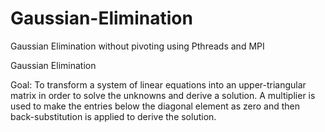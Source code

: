 # Gaussian-Elimination

Gaussian Elimination without pivoting using Pthreads and MPI

Gaussian Elimination

Goal: To transform a system of linear equations into an upper-triangular matrix in order to solve the unknowns and derive a solution. A multiplier is used to make the entries below the diagonal element as zero and then back-substitution is applied to derive the solution.
